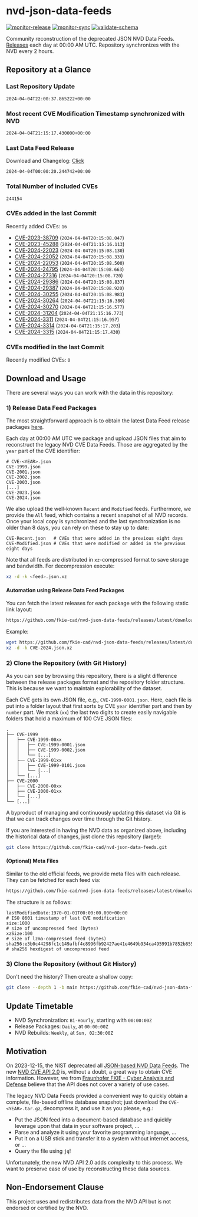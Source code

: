 # nvd-json-data-feeds

[![monitor-release](https://github.com/fkie-cad/nvd-json-data-feeds/actions/workflows/monitor_release.yml/badge.svg)](https://github.com/fkie-cad/nvd-json-data-feeds/actions/workflows/monitor_release.yml)
[![monitor-sync](https://github.com/fkie-cad/nvd-json-data-feeds/actions/workflows/monitor_sync.yml/badge.svg)](https://github.com/fkie-cad/nvd-json-data-feeds/actions/workflows/monitor_sync.yml)
[![validate-schema](https://github.com/fkie-cad/nvd-json-data-feeds/actions/workflows/validate_schema.yml/badge.svg)](https://github.com/fkie-cad/nvd-json-data-feeds/actions/workflows/validate_schema.yml)

Community reconstruction of the deprecated JSON NVD Data Feeds.
[Releases](https://github.com/fkie-cad/nvd-json-data-feeds/releases/latest) each day at 00:00 AM UTC.
Repository synchronizes with the NVD every 2 hours.

## Repository at a Glance

### Last Repository Update

```plain
2024-04-04T22:00:37.865222+00:00
```

### Most recent CVE Modification Timestamp synchronized with NVD

```plain
2024-04-04T21:15:17.430000+00:00
```

### Last Data Feed Release

Download and Changelog: [Click](https://github.com/fkie-cad/nvd-json-data-feeds/releases/latest)

```plain
2024-04-04T00:00:20.244742+00:00
```

### Total Number of included CVEs

```plain
244154
```

### CVEs added in the last Commit

Recently added CVEs: `16`

- [CVE-2023-38709](CVE-2023/CVE-2023-387xx/CVE-2023-38709.json) (`2024-04-04T20:15:08.047`)
- [CVE-2023-45288](CVE-2023/CVE-2023-452xx/CVE-2023-45288.json) (`2024-04-04T21:15:16.113`)
- [CVE-2024-22023](CVE-2024/CVE-2024-220xx/CVE-2024-22023.json) (`2024-04-04T20:15:08.130`)
- [CVE-2024-22052](CVE-2024/CVE-2024-220xx/CVE-2024-22052.json) (`2024-04-04T20:15:08.333`)
- [CVE-2024-22053](CVE-2024/CVE-2024-220xx/CVE-2024-22053.json) (`2024-04-04T20:15:08.500`)
- [CVE-2024-24795](CVE-2024/CVE-2024-247xx/CVE-2024-24795.json) (`2024-04-04T20:15:08.663`)
- [CVE-2024-27316](CVE-2024/CVE-2024-273xx/CVE-2024-27316.json) (`2024-04-04T20:15:08.720`)
- [CVE-2024-29386](CVE-2024/CVE-2024-293xx/CVE-2024-29386.json) (`2024-04-04T20:15:08.837`)
- [CVE-2024-29387](CVE-2024/CVE-2024-293xx/CVE-2024-29387.json) (`2024-04-04T20:15:08.920`)
- [CVE-2024-30255](CVE-2024/CVE-2024-302xx/CVE-2024-30255.json) (`2024-04-04T20:15:08.983`)
- [CVE-2024-30264](CVE-2024/CVE-2024-302xx/CVE-2024-30264.json) (`2024-04-04T21:15:16.380`)
- [CVE-2024-30270](CVE-2024/CVE-2024-302xx/CVE-2024-30270.json) (`2024-04-04T21:15:16.577`)
- [CVE-2024-31204](CVE-2024/CVE-2024-312xx/CVE-2024-31204.json) (`2024-04-04T21:15:16.773`)
- [CVE-2024-3311](CVE-2024/CVE-2024-33xx/CVE-2024-3311.json) (`2024-04-04T21:15:16.957`)
- [CVE-2024-3314](CVE-2024/CVE-2024-33xx/CVE-2024-3314.json) (`2024-04-04T21:15:17.203`)
- [CVE-2024-3315](CVE-2024/CVE-2024-33xx/CVE-2024-3315.json) (`2024-04-04T21:15:17.430`)


### CVEs modified in the last Commit

Recently modified CVEs: `0`



## Download and Usage

There are several ways you can work with the data in this repository:

### 1) Release Data Feed Packages

The most straightforward approach is to obtain the latest Data Feed release packages [here](https://github.com/fkie-cad/nvd-json-data-feeds/releases/latest).

Each day at 00:00 AM UTC we package and upload JSON files that aim to reconstruct the legacy NVD CVE Data Feeds.
Those are aggregated by the `year` part of the CVE identifier:

```
# CVE-<YEAR>.json
CVE-1999.json
CVE-2001.json
CVE-2002.json
CVE-2003.json
[...]
CVE-2023.json
CVE-2024.json
```

We also upload the well-known `Recent` and `Modified` feeds.
Furthermore, we provide the `All` feed, which contains a recent snapshot of all NVD records.
Once your local copy is synchronized and the last synchronization is no older than 8 days, you can rely on these to stay up to date:

```plain
CVE-Recent.json   # CVEs that were added in the previous eight days
CVE-Modified.json # CVEs that were modified or added in the previous eight days
```

Note that all feeds are distributed in `xz`-compressed format to save storage and bandwidth.
For decompression execute:

```sh
xz -d -k <feed>.json.xz
```

#### Automation using Release Data Feed Packages

You can fetch the latest releases for each package with the following static link layout:

```sh
https://github.com/fkie-cad/nvd-json-data-feeds/releases/latest/download/CVE-<YEAR>.json.xz
```

Example:

```sh
wget https://github.com/fkie-cad/nvd-json-data-feeds/releases/latest/download/CVE-2024.json.xz
xz -d -k CVE-2024.json.xz
```

### 2) Clone the Repository (with Git History)

As you can see by browsing this repository, there is a slight difference between the release packages format and the repository folder structure.
This is because we want to maintain explorability of the dataset.

Each CVE gets its own JSON file, e.g., `CVE-1999-0001.json`.
Here, each file is put into a folder layout that first sorts by CVE `year` identifier part and then by `number` part.
We mask (`xx`) the last two digits to create easily navigable folders that hold a maximum of 100 CVE JSON files:

```plain
.
├── CVE-1999
│   ├── CVE-1999-00xx
│   │   ├── CVE-1999-0001.json
│   │   ├── CVE-1999-0002.json
│   │   └── [...]
│   ├── CVE-1999-01xx
│   │   ├── CVE-1999-0101.json
│   │   └── [...]
│   └── [...]
├── CVE-2000
│   ├── CVE-2000-00xx
│   ├── CVE-2000-01xx
│   └── [...]
└── [...]
```

A byproduct of managing and continuously updating this dataset via Git is that we can track changes over time through the Git history.

If you are interested in having the NVD data as organized above, including the historical data of changes, just clone this repository (large!):

```sh
git clone https://github.com/fkie-cad/nvd-json-data-feeds.git
```

#### (Optional) Meta Files

Similar to the old official feeds, we provide meta files with each release. They can be fetched for each feed via:

```sh
https://github.com/fkie-cad/nvd-json-data-feeds/releases/latest/download/CVE-<YEAR>.meta
```

The structure is as follows:

```plain
lastModifiedDate:1970-01-01T00:00:00.000+00:00                          # ISO 8601 timestamp of last CVE modification
size:1000                                                               # size of uncompressed feed (bytes)
xzSize:100                                                              # size of lzma-compressed feed (bytes)
sha256:e3b0c44298fc1c149afbf4c8996fb92427ae41e4649b934ca495991b7852b855 # sha256 hexdigest of uncompressed feed
```

### 3) Clone the Repository (without Git History)

Don't need the history? Then create a shallow copy:

```sh
git clone --depth 1 -b main https://github.com/fkie-cad/nvd-json-data-feeds.git
```


## Update Timetable

* NVD Synchronization: `Bi-Hourly`, starting with `00:00:00Z`
* Release Packages: `Daily`, at `00:00:00Z`
* NVD Rebuilds: `Weekly`, at `Sun, 02:30:00Z`


## Motivation

On 2023-12-15, the NIST deprecated all [JSON-based NVD Data Feeds](https://nvd.nist.gov/vuln/data-feeds#divRetirementBanner-1).
The new [NVD CVE API 2.0](https://nvd.nist.gov/developers/vulnerabilities) is, without a doubt, a great way to obtain CVE information.
However, we from [Fraunhofer FKIE - Cyber Analysis and Defense](https://www.fkie.fraunhofer.de/en/departments/cad.html) believe that the API does not cover a variety of use cases.

The legacy NVD Data Feeds provided a convenient way to quickly obtain a complete, file-based offline database snapshot; just download the `CVE-<YEAR>.tar.gz`, decompress it, and use it as you please, e.g.:

- Put the JSON feed into a document-based database and quickly leverage upon that data in your software project, ...
- Parse and analyze it using your favorite programming language, ...
- Put it on a USB stick and transfer it to a system without internet access, or ...
- Query the file using `jq`!

Unfortunately, the new NVD API 2.0 adds complexity to this process.
We want to preserve ease of use by reconstructing these data sources.

## Non-Endorsement Clause

This project uses and redistributes data from the NVD API but is not endorsed or certified by the NVD.